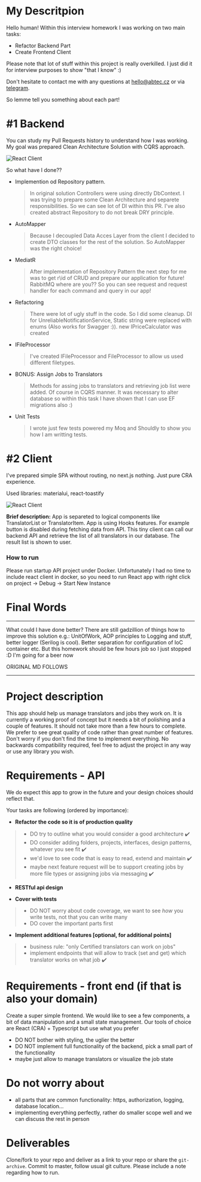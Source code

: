# My Descritpion
Hello human! Within this interview homework I was working on two main tasks:
- Refactor Backend Part
- Create Frontend Client

Please note that lot of stuff within this project is really overkilled. I just did it for interview purposes to show "that I know" :)

Don't hesitate to contact me with any questions at <a href="mailto:hello@abtec.cz">hello@abtec.cz</a> or via <a href="https://t.me/abTeccz">telegram</a>.


So lemme tell you something about each part!

# #1 Backend
You can study my Pull Requests history to understand how I was working. My goal was prepared Clean Architecture Solution with CQRS approach.

![React Client](solution.png)

So what have I done??
- Implemention od Repository pattern.
  > In original solution Controllers were using directly DbContext. I was trying to prepare some Clean Architecture and separete responsibilities. So we can see lot of DI within this PR. I've also created abstract Repository to do not break DRY principle.
- AutoMapper
  > Because I decoupled Data Acces Layer from the client I decided to create DTO classes for the rest of the solution. So AutoMapper was the right choice!
- MediatR
  > After implementation of Repository Pattern the next step for me was to get r\id of CRUD and prepare our application for future! RabbitMQ where are you?? So you can see request and request handler for each command and query in our app!
- Refactoring
  > There were lot of ugly stuff in the code. So I did some cleanup. DI for UnreliableNotificationService, Static string were replaced with enums (Also works for Swagger :)). new IPriceCalculator was created
- IFileProcessor
  > I've created IFileProcessor and FileProcessor to allow us used different filetypes.
- BONUS: Assign Jobs to Translators
  > Methods for assing jobs to translators and retrieving job list were added. Of course in CQRS manner. It was necessary to alter database so within this task I have shown that I can use EF migrations also :)
- Unit Tests
  > I wrote just few tests powered my Moq and Shouldly to show you how I am writting tests.
# #2 Client
I've prepared simple SPA without routing, no next.js nothing. Just pure CRA experience.

Used libraries: materialui, react-toastify

![React Client](client.png)

**Brief description:** App is separeted to logical components like TranslatorList or TranslatorItem. App is 
using Hooks features. For example button is disabled during fetching data from API. This tiny client can call
our backend API and retrieve the list of all translators in our database. The result list is shown to user.

### How to run

Please run startup API project under Docker. Unfortunately I had no time to include react client in docker, so you need to run React app with right click on project -> Debug -> Start New Instance 

# Final Words
------------
What could I have done better? There are still gadzillion of things how to improve this solution e.g.: UnitOfWork, AOP principles to Logging and stuff, better logger (Serilog is cool). Better separation for configuration of IoC container etc.
But this homework should be few hours job so I just stopped :D I'm going for a beer now

ORIGINAL MD FOLLOWS

------------

# Project description
This app should help us manage translators and jobs they work on. 
It is currently a working proof of concept but it needs a bit of polishing and a couple of features. 
It should not take more than a few hours to complete. 
We prefer to see great quality of code rather than great number of features. Don't worry if you don't find the time to implement everything.
No backwards compatibility required, feel free to adjust the project in any way or use any library you wish.

# Requirements - API 
We do expect this app to grow in the future and your design choices should reflect that.

Your tasks are following (ordered by importance): 

- **Refactor the code so it is of production quality**
> * DO try to outline what you would consider a good architecture :heavy_check_mark:
> * DO consider adding folders, projects, interfaces, design patterns, whatever you see fit :heavy_check_mark:
> * we'd love to see code that is easy to read, extend and maintain :heavy_check_mark:
> * maybe next feature request will be to support creating jobs by more file types or assigning jobs via messaging :heavy_check_mark:

- **RESTful api design** 

- **Cover with tests**
> - DO NOT worry about code coverage, we want to see *how* you write tests, not that you can write many
> - DO cover the important parts first

- **Implement additional features [optional, for additional points]**
> - business rule: "only Certified translators can work on jobs"
> - implement endpoints that will allow to track (set and get) which translator works on what job :heavy_check_mark:

# Requirements - front end (if that is also your domain)
Create a super simple frontend. We would like to see a few components, a bit of data manipulation and a small state management. 
Our tools of choice are React (CRA) + Typescript but use what you prefer
- DO NOT bother with styling, the uglier the better
- DO NOT implement full functionality of the backend, pick a small part of the functionality
- maybe just allow to manage translators or visualize the job state

# Do not worry about
- all parts that are common functionality: https, authorization, logging, database location...
- implementing everything perfectly, rather do smaller scope well and we can discuss the rest in person

# Deliverables
Clone/fork to your repo and deliver as a link to your repo or share the `git-archive`. 
Commit to master, follow usual git culture. 
Please include a note regarding how to run.
